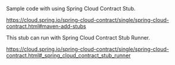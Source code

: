 Sample code with using Spring Cloud Contract Stub.

https://cloud.spring.io/spring-cloud-contract/single/spring-cloud-contract.html#maven-add-stubs

This stub can run with Spring Cloud Contract Stub Runner.

https://cloud.spring.io/spring-cloud-contract/single/spring-cloud-contract.html#_spring_cloud_contract_stub_runner
